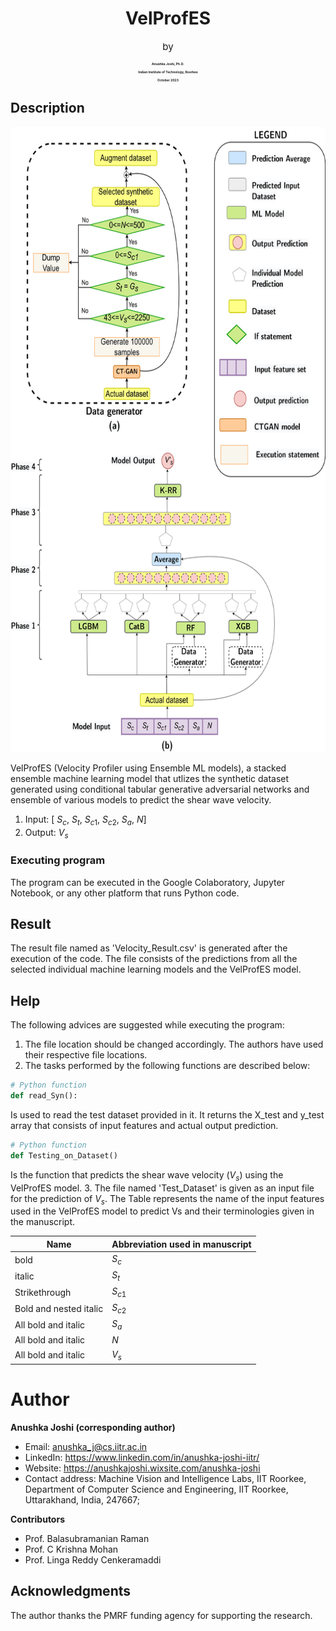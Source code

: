 


<h1 align="center">VelProfES</h1>

<p align="center" style="font-size: 15px;">by</p>

<h4 align="center" style="font-size: 5px; font-weight: bolder;">Anushka Joshi, Ph.D.</h4>

<h4 align="center" style="font-size: 5px; font-weight: bold;">Indian Institute of Technology, Roorkee</h4>

<h4 align="center" style="font-size: 5px; font-weight: bold;">October 2023</h4>


## Description

<p align="center">
<img src="Image/VelProfESArchitecture.jpg" alt="Model Architecture" width="600" height="1000">
</p>


VelProfES (Velocity Profiler using Ensemble ML models), a stacked ensemble machine learning model that utlizes the synthetic dataset generated using conditional tabular generative adversarial networks and ensemble of various models to predict the shear wave velocity.
1. Input: [ $S_c$, $S_t$, $S_{c1}$, $S_{c2}$, $S_a$, $N$]
2. Output: $V_s$ 
### Executing program

The program can be executed in the Google Colaboratory, Jupyter Notebook, or any other platform that runs Python code.

## Result
The result file named as 'Velocity_Result.csv' is generated after the execution of the code. The file consists of the predictions from all the selected individual machine learning models and the VelProfES model.

## Help

The following advices are suggested while executing the program:
1. The file location should be changed accordingly. The authors have used their respective file locations.
2. The tasks performed by the following functions are described below:
```python
# Python function
def read_Syn():
```
Is used to read the test dataset provided in it. It returns the X_test and y_test array that consists of input features and actual output prediction.
```python
# Python function
def Testing_on_Dataset()
```
Is the function that predicts the shear wave velocity ($V_s$) using the VelProfES model.
3. The file named 'Test_Dataset' is given as an input file for the prediction of $V_s$. The Table represents the name of the input features used in the VelProfES model to predict Vs and their terminologies given in the manuscript.

| Name               | Abbreviation used in manuscript         | 
| ---------------------|-----------------|
| bold                 | $S_c$ | 
| italic               | $S_t$     | 
|Strikethrough         |  $S_{c1}$       |  
|Bold and nested italic| $S_{c2}$ |  
|All bold and italic   | $S_a$       |   
|All bold and italic   | $N$      |   
|All bold and italic   | $V_s$      |   

# Author

**Anushka Joshi (corresponding author)**

- Email: anushka_j@cs.iitr.ac.in
- LinkedIn: https://www.linkedin.com/in/anushka-joshi-iitr/
- Website: https://anushkajoshi.wixsite.com/anushka-joshi
- Contact address: Machine Vision and Intelligence Labs, IIT Roorkee, 
  Department of Computer Science and Engineering, IIT Roorkee, 
  Uttarakhand, India, 247667; 

**Contributors**

- Prof. Balasubramanian Raman
- Prof. C Krishna Mohan
- Prof. Linga Reddy Cenkeramaddi

## Acknowledgments

The author thanks the PMRF funding agency for supporting the research.


